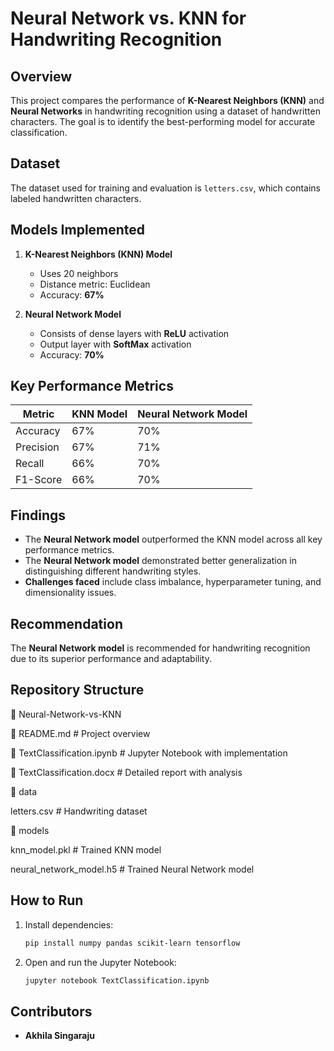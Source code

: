 # Neural Network vs. KNN for Handwriting Recognition

## Overview
This project compares the performance of **K-Nearest Neighbors (KNN)** and **Neural Networks** in handwriting recognition using a dataset of handwritten characters. The goal is to identify the best-performing model for accurate classification.

## Dataset
The dataset used for training and evaluation is `letters.csv`, which contains labeled handwritten characters.

## Models Implemented
1. **K-Nearest Neighbors (KNN) Model**  
   - Uses 20 neighbors  
   - Distance metric: Euclidean  
   - Accuracy: **67%**  

2. **Neural Network Model**  
   - Consists of dense layers with **ReLU** activation  
   - Output layer with **SoftMax** activation  
   - Accuracy: **70%**  

## Key Performance Metrics
| Metric       | KNN Model | Neural Network Model |
|-------------|----------|---------------------|
| Accuracy    | 67%      | 70%                 |
| Precision   | 67%      | 71%                 |
| Recall      | 66%      | 70%                 |
| F1-Score    | 66%      | 70%                 |

## Findings
- The **Neural Network model** outperformed the KNN model across all key performance metrics.
- The **Neural Network model** demonstrated better generalization in distinguishing different handwriting styles.
- **Challenges faced** include class imbalance, hyperparameter tuning, and dimensionality issues.

## Recommendation
The **Neural Network model** is recommended for handwriting recognition due to its superior performance and adaptability.

## Repository Structure

📂 Neural-Network-vs-KNN

📄 README.md  # Project overview

📄 TextClassification.ipynb  # Jupyter Notebook with implementation

📄 TextClassification.docx  # Detailed report with analysis

📂 data

letters.csv  # Handwriting dataset

📂 models

knn_model.pkl  # Trained KNN model

neural_network_model.h5  # Trained Neural Network model


## How to Run
1. Install dependencies:  
   ```bash
   pip install numpy pandas scikit-learn tensorflow
   ```
2. Open and run the Jupyter Notebook:
   ```bash
   jupyter notebook TextClassification.ipynb
   ```

## Contributors
- **Akhila Singaraju**
